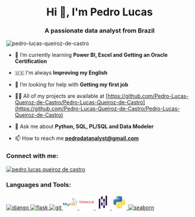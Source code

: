 <h1 align="center">Hi 👋, I'm Pedro Lucas</h1>
<h3 align="center">A passionate data analyst from Brazil</h3>

<p align="left"> <img src="https://komarev.com/ghpvc/?username=pedro-lucas-queiroz-de-castro&label=Profile%20views&color=0e75b6&style=flat" alt="pedro-lucas-queiroz-de-castro" /> </p>

- 🌱 I’m currently learning **Power BI, Excel and Getting an Oracle Certification**

- 🇺🇸 I'm always **Improving my English**

- 🤝 I’m looking for help with **Getting my first job**

- 👨‍💻 All of my projects are available at [https://github.com/Pedro-Lucas-Queiroz-de-Castro/Pedro-Lucas-Queiroz-de-Castro](https://github.com/Pedro-Lucas-Queiroz-de-Castro/Pedro-Lucas-Queiroz-de-Castro)

- 💬 Ask me about **Python, SQL, PL/SQL and Data Modeler**

- 📫 How to reach me **pedrodatanalyst@gmail.com**

<h3 align="left">Connect with me:</h3>
<p align="left">
<a href="https://linkedin.com/in/pedro lucas queiroz de castro" target="blank"><img align="center" src="https://raw.githubusercontent.com/rahuldkjain/github-profile-readme-generator/master/src/images/icons/Social/linked-in-alt.svg" alt="pedro lucas queiroz de castro" height="30" width="40" /></a>
</p>

<h3 align="left">Languages and Tools:</h3>
<p align="left"> <a href="https://www.djangoproject.com/" target="_blank" rel="noreferrer"> <img src="https://cdn.worldvectorlogo.com/logos/django.svg" alt="django" width="40" height="40"/> </a> <a href="https://flask.palletsprojects.com/" target="_blank" rel="noreferrer"> <img src="https://www.vectorlogo.zone/logos/pocoo_flask/pocoo_flask-icon.svg" alt="flask" width="40" height="40"/> </a> <a href="https://git-scm.com/" target="_blank" rel="noreferrer"> <img src="https://www.vectorlogo.zone/logos/git-scm/git-scm-icon.svg" alt="git" width="40" height="40"/> </a> <a href="https://www.mysql.com/" target="_blank" rel="noreferrer"> <img src="https://raw.githubusercontent.com/devicons/devicon/master/icons/mysql/mysql-original-wordmark.svg" alt="mysql" width="40" height="40"/> </a> <a href="https://www.oracle.com/" target="_blank" rel="noreferrer"> <img src="https://raw.githubusercontent.com/devicons/devicon/master/icons/oracle/oracle-original.svg" alt="oracle" width="40" height="40"/> </a> <a href="https://pandas.pydata.org/" target="_blank" rel="noreferrer"> <img src="https://raw.githubusercontent.com/devicons/devicon/2ae2a900d2f041da66e950e4d48052658d850630/icons/pandas/pandas-original.svg" alt="pandas" width="40" height="40"/> </a> <a href="https://www.python.org" target="_blank" rel="noreferrer"> <img src="https://raw.githubusercontent.com/devicons/devicon/master/icons/python/python-original.svg" alt="python" width="40" height="40"/> </a> <a href="https://seaborn.pydata.org/" target="_blank" rel="noreferrer"> <img src="https://seaborn.pydata.org/_images/logo-mark-lightbg.svg" alt="seaborn" width="40" height="40"/> </a> </p>


<!---
Pedro-Lucas-Queiroz-de-Castro/Pedro-Lucas-Queiroz-de-Castro is a ✨ special ✨ repository because its `README.md` (this file) appears on your GitHub profile.
You can click the Preview link to take a look at your changes.
--->
